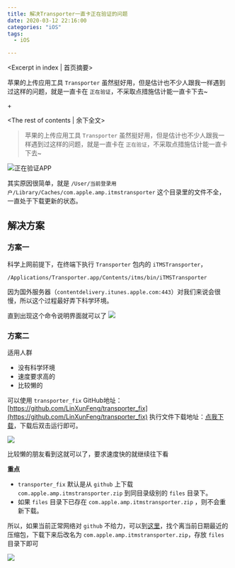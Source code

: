 ```yaml
---
title: 解决Transporter一直卡正在验证的问题
date: 2020-03-12 22:16:00
categories: "iOS"
tags:
  - iOS

---
```


<Excerpt in index | 首页摘要> 

苹果的上传应用工具 `Transporter` 虽然挺好用，但是估计也不少人跟我一样遇到过这样的问题，就是一直卡在 `正在验证`，不采取点措施估计能一直卡下去~

+<!-- more -->

<The rest of contents | 余下全文>

> 苹果的上传应用工具 `Transporter` 虽然挺好用，但是估计也不少人跟我一样遇到过这样的问题，就是一直卡在 `正在验证`，不采取点措施估计能一直卡下去~

![正在验证APP](/images/2020/03/解决Transporter一直卡正在验证的问题/正在验证APP.jpg)

其实原因很简单，就是 `/User/当前登录用户/Library/Caches/com.apple.amp.itmstransporter` 这个目录里的文件不全，一直处于下载更新的状态。

## 解决方案

### 方案一
科学上网前提下，在终端下执行  `Transporter` 包内的 `iTMSTransporter`，
```shell
/Applications/Transporter.app/Contents/itms/bin/iTMSTransporter
```
因为国外服务器（`contentdelivery.itunes.apple.com:443`）对我们来说会很慢，所以这个过程最好弄下科学环境。

直到出现这个命令说明界面就可以了
![](/images/2020/03/解决Transporter一直卡正在验证的问题/iTMSTransporter.png)

### 方案二
适用人群
-  没有科学环境
- 速度要求高的
- 比较懒的

可以使用 `transporter_fix`
GitHub地址：[https://github.com/LinXunFeng/transporter_fix](https://github.com/LinXunFeng/transporter_fix)
执行文件下载地址：[点我下载](https://github.com/LinXunFeng/transporter_fix/releases)，下载后双击运行即可。

![](/images/2020/03/解决Transporter一直卡正在验证的问题/transporter_fix.png)

比较懒的朋友看到这就可以了，要求速度快的就继续往下看

**重点**

- `transporter_fix` 默认是从 `github` 上下载 `com.apple.amp.itmstransporter.zip` 到同目录级别的 `files` 目录下。
- 如果 `files` 目录下已存在 `com.apple.amp.itmstransporter.zip` ，则不会重新下载。

所以，如果当前正常网络对 `github` 不给力，可以到[这里](https://www.lanzous.com/b0aqkmhpg)，找个离当前日期最近的压缩包，下载下来后改名为 `com.apple.amp.itmstransporter.zip`，存放 `files` 目录下即可

![](/images/2020/03/解决Transporter一直卡正在验证的问题/itmstransporter压缩包存放位置.png)


